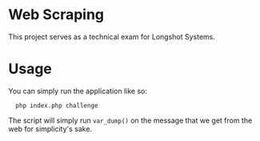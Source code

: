 # Web Scraping
This project serves as a technical exam for Longshot Systems.

# Usage
You can simply run the application like so:

```shell
  php index.php challenge
```

The script will simply run `var_dump()` on the message that we get from the web for simplicity's sake.
